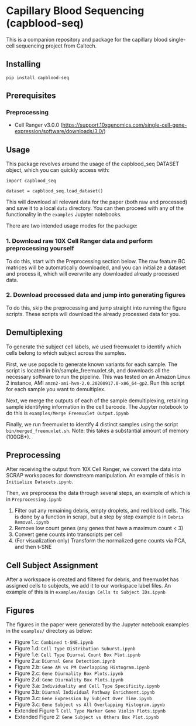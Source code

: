 # Capillary Blood Sequencing (capblood-seq)

This is a companion repository and package for the capillary blood single-cell
sequencing project from Caltech.

## Installing
```
pip install capblood-seq
```

## Prerequisites


### Preprocessing
- Cell Ranger v3.0.0 (https://support.10xgenomics.com/single-cell-gene-expression/software/downloads/3.0/)

## Usage

This package revolves around the usage of the capblood_seq DATASET object, which
you can quickly access with:
```
import capblood_seq

dataset = capblood_seq.load_dataset()
```

This will download all relevant data for the paper (both raw and processed)
and save it to a local ```data``` directory. You can then proceed with any
of the functionality in the ```examples``` Jupyter notebooks.

There are two intended usage modes for the package:
### 1. Download raw 10X Cell Ranger data and perform preprocessing yourself

To do this, start with the Preprocessing section below. The raw feature
BC matrices will be automatically downloaded, and you can initialize a dataset
and process it, which will overwrite any downloaded already processed data.

### 2. Download processed data and jump into generating figures

To do this, skip the preprocessing and jump straight into running the figure
scripts. These scripts will download the already processed data for you.

## Demultiplexing

To generate the subject cell labels, we used freemuxlet to identify which cells belong to which subject across the samples.

First, we use popscle to generate known variants for each sample. The script is located in bin/sample_freemuxlet.sh, and downloads all the necessary software to run the pipeline. This was tested on an Amazon Linux 2 instance, AMI ```amzn2-ami-hvm-2.0.20200917.0-x86_64-gp2```. Run this script for each sample you want to demultiplex.

Next, we merge the outputs of each of the sample demultiplexing, retaining sample identifying information in the cell barcode. The Jupyter notebook to do this is ```examples/Merge Freemuxlet Output.ipynb```

Finally, we run freemuxlet to identify 4 distinct samples using the script ```bin/merged_freemuxlet.sh```. Note: this takes a substantial amount of memory (100GB+).

## Preprocessing

After receiving the output from 10X Cell Ranger, we convert the data into
SCRAP workspaces for downstream manipulation. An example of this is in
 ```Initialize Datasets.ipynb```.
 
 Then, we preprocess the data through several steps, an example of which is in
 ```Preprocessing.ipynb```
 1. Filter out any remaining debris, empty droplets, and red blood cells. This
 is done by a function in scrapi, but a step by step example is in 
 ```Debris Removal.ipynb```
 2. Remove low count genes (any genes that have a maximum count < 3)
 3. Convert gene counts into transcripts per cell
 4. (For visualization only) Transform the normalized gene counts via PCA, and
 then t-SNE
 
## Cell Subject Assignment
 
After a workspace is created and filtered for debris, and freemuxlet has assigned cells to subjects, we add it to our workspace label files. An example of this is in ```examples/Assign Cells to Subject IDs.ipynb```

## Figures
The figures in the paper were generated by the Jupyter notebook examples in the
```examples/``` directory as below:

- Figure 1.c: ```Combined t-SNE.ipynb```
- Figure 1.d: ```Cell Type Distribution Suburst.ipynb```
- Figure 1.e: ```Cell Type Diurnal Count Box Plot.ipynb```
- Figure 2.a: ```Diurnal Gene Detection.ipynb```
- Figure 2.b: ```Gene AM vs PM Overlapping Histogram.ipynb```
- Figure 2.c: ```Gene Diurnality Box Plots.ipynb```
- Figure 2.d: ```Gene Diurnality Box Plots.ipynb```
- Figure 3.a: ```Individuality and Cell Type Specificity.ipynb```
- Figure 3.b: ```Diurnal Individual Pathway Enrichment.ipynb```
- Figure 3.c: ```Gene Expression by Subject Over Time.ipynb```
- Figure 3.c: ```Gene Subject vs All Overlapping Histogram.ipynb```
- Extended Figure 1: ```Cell Type Marker Gene Violin Plots.ipynb```
- Extended Figure 2: ```Gene Subject vs Others Box Plot.ipynb```
